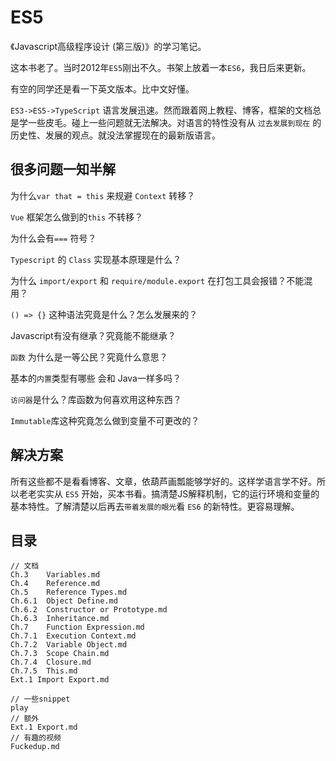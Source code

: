 # ES5

《Javascript高级程序设计 (第三版)》的学习笔记。

这本书老了。当时2012年`ES5`刚出不久。书架上放着一本`ES6`，我日后来更新。

有空的同学还是看一下英文版本。比中文好懂。

`ES3->ES5->TypeScript` 语言发展迅速。然而跟着网上教程、博客，框架的文档总是学一些皮毛。碰上一些问题就无法解决。对语言的特性没有从 `过去发展到现在` 的历史性、发展的观点。就没法掌握现在的最新版语言。

## 很多问题一知半解

为什么`var that = this` 来规避 `Context` 转移？

`Vue` 框架怎么做到的`this` 不转移？

为什么会有` === ` 符号？

`Typescript` 的 `Class` 实现基本原理是什么？

为什么 `import/export` 和 `require/module.export` 在打包工具会报错？不能混用？

`() => {}` 这种语法究竟是什么？怎么发展来的？

Javascript有没有继承？究竟能不能继承？

`函数` 为什么是一等公民？究竟什么意思？

基本的`内置`类型有哪些 会和 Java一样多吗？

`访问器`是什么？库函数为何喜欢用这种东西？

`Immutable`库这种究竟怎么做到变量不可更改的？


## 解决方案

所有这些都不是看看博客、文章，依葫芦画瓢能够学好的。这样学语言学不好。所以老老实实从 `ES5` 开始，买本书看。搞清楚JS解释机制，它的运行环境和变量的基本特性。了解清楚以后再去`带着发展的眼光`看 `ES6` 的新特性。更容易理解。

## 目录

```
// 文档
Ch.3    Variables.md
Ch.4    Reference.md
Ch.5    Reference Types.md
Ch.6.1  Object Define.md
Ch.6.2  Constructor or Prototype.md
Ch.6.3  Inheritance.md
Ch.7    Function Expression.md
Ch.7.1  Execution Context.md
Ch.7.2  Variable Object.md
Ch.7.3  Scope Chain.md
Ch.7.4  Closure.md
Ch.7.5  This.md
Ext.1 Import Export.md

// 一些snippet
play
// 额外
Ext.1 Export.md
// 有趣的视频
Fuckedup.md
```

